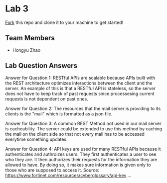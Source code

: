 # Lab 3
[Fork](https://docs.github.com/en/get-started/quickstart/fork-a-repo) this repo and clone it to your machine to get started!

## Team Members
- Hongyu Zhao

## Lab Question Answers

Answer for Question 1: 
RESTful APIs are scalable because APIs built with the REST architecture optimizes interactions between the client and the server. An example of this is that a RESTful API is stateless, so the server does not have to keep track of past requests since processesing current requests is not dependent on past ones.

Answer for Question 2:
The resources that the mail server is providing to its clients is the "mail" which is formatted as a json file.

Answer for Question 3:
A common REST Method not used in our mail server is cacheability. The server could be extended to use this method by caching the mail on the client side so that not every mail has to be accessed everytime something updates.

Answer for Question 4:
API keys are used for many RESTful APIs because it authenticates and authroizes users. They first authenticates a user to see who they are. It then authorizes their requests for the information they are allowed to have. By doing so, it makes sure information is given only to those who are supposed to access it. Source: https://www.fortinet.com/resources/cyberglossary/api-key 
...
